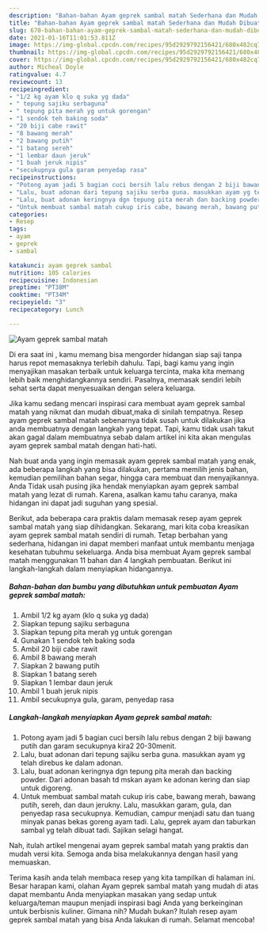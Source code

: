 ```yaml
---
description: "Bahan-bahan Ayam geprek sambal matah Sederhana dan Mudah Dibuat"
title: "Bahan-bahan Ayam geprek sambal matah Sederhana dan Mudah Dibuat"
slug: 670-bahan-bahan-ayam-geprek-sambal-matah-sederhana-dan-mudah-dibuat
date: 2021-01-16T11:01:53.811Z
image: https://img-global.cpcdn.com/recipes/95d2929792156421/680x482cq70/ayam-geprek-sambal-matah-foto-resep-utama.jpg
thumbnail: https://img-global.cpcdn.com/recipes/95d2929792156421/680x482cq70/ayam-geprek-sambal-matah-foto-resep-utama.jpg
cover: https://img-global.cpcdn.com/recipes/95d2929792156421/680x482cq70/ayam-geprek-sambal-matah-foto-resep-utama.jpg
author: Micheal Doyle
ratingvalue: 4.7
reviewcount: 13
recipeingredient:
- "1/2 kg ayam klo q suka yg dada"
- " tepung sajiku serbaguna"
- " tepung pita merah yg untuk gorengan"
- "1 sendok teh baking soda"
- "20 biji cabe rawit"
- "8 bawang merah"
- "2 bawang putih"
- "1 batang sereh"
- "1 lembar daun jeruk"
- "1 buah jeruk nipis"
- "secukupnya gula garam penyedap rasa"
recipeinstructions:
- "Potong ayam jadi 5 bagian cuci bersih lalu rebus dengan 2 biji bawang putih dan garam secukupnya kira2 20-30menit."
- "Lalu, buat adonan dari tepung sajiku serba guna. masukkan ayam yg telah direbus ke dalam adonan."
- "Lalu, buat adonan keringnya dgn tepung pita merah dan backing powder. Dari adonan basah td mskan ayam ke adonan kering dan siap untuk digoreng."
- "Untuk membuat sambal matah cukup iris cabe, bawang merah, bawang putih, sereh, dan daun jerukny. Lalu, masukkan garam, gula, dan penyedap rasa secukupnya. Kemudian, campur menjadi satu dan tuang minyak panas bekas goreng ayam tadi. Lalu, geprek ayam dan taburkan sambal yg telah dibuat tadi. Sajikan selagi hangat."
categories:
- Resep
tags:
- ayam
- geprek
- sambal

katakunci: ayam geprek sambal 
nutrition: 105 calories
recipecuisine: Indonesian
preptime: "PT38M"
cooktime: "PT34M"
recipeyield: "3"
recipecategory: Lunch

---
```



![Ayam geprek sambal matah](https://img-global.cpcdn.com/recipes/95d2929792156421/680x482cq70/ayam-geprek-sambal-matah-foto-resep-utama.jpg)

Di era  saat ini , kamu memang bisa mengorder hidangan siap saji tanpa harus repot memasaknya terlebih dahulu. Tapi, bagi kamu yang ingin menyajikan masakan terbaik untuk keluarga tercinta, maka kita memang lebih baik menghidangkannya sendiri. Pasalnya, memasak sendiri lebih sehat serta dapat menyesuaikan dengan selera keluarga.

Jika kamu sedang mencari inspirasi cara membuat ayam geprek sambal matah yang nikmat dan mudah dibuat,maka di sinilah tempatnya. Resep ayam geprek sambal matah  sebenarnya tidak susah untuk dilakukan jika anda membuatnya dengan langkah yang tepat. Tapi, kamu tidak usah takut akan gagal dalam membuatnya 
sebab dalam artikel ini kita akan mengulas ayam geprek sambal matah dengan hati-hati.  



Nah buat anda yang ingin memasak ayam geprek sambal matah yang enak, ada beberapa langkah yang bisa dilakukan, pertama memilih jenis bahan, kemudian pemilihan bahan segar, hingga cara membuat dan menyajikannya. Anda Tidak usah pusing jika hendak menyiapkan ayam geprek sambal matah yang lezat di rumah. Karena, asalkan kamu  tahu caranya, maka hidangan ini dapat jadi suguhan yang spesial.

Berikut, ada beberapa cara praktis  dalam memasak resep ayam geprek sambal matah yang siap dihidangkan. Sekarang, mari kita coba kreasikan ayam geprek sambal matah sendiri di rumah. Tetap berbahan yang sederhana, hidangan ini dapat memberi manfaat untuk membantu menjaga kesehatan tubuhmu sekeluarga. Anda bisa membuat Ayam geprek sambal matah menggunakan 11 bahan dan 4 langkah pembuatan. Berikut ini langkah-langkah dalam menyiapkan hidangannya.

<!--inarticleads1-->

##### Bahan-bahan dan bumbu yang dibutuhkan untuk pembuatan Ayam geprek sambal matah:

1. Ambil 1/2 kg ayam (klo q suka yg dada)
1. Siapkan  tepung sajiku serbaguna
1. Siapkan  tepung pita merah yg untuk gorengan
1. Gunakan 1 sendok teh baking soda
1. Ambil 20 biji cabe rawit
1. Ambil 8 bawang merah
1. Siapkan 2 bawang putih
1. Siapkan 1 batang sereh
1. Siapkan 1 lembar daun jeruk
1. Ambil 1 buah jeruk nipis
1. Ambil secukupnya gula, garam, penyedap rasa




<!--inarticleads2-->

##### Langkah-langkah menyiapkan Ayam geprek sambal matah:

1. Potong ayam jadi 5 bagian cuci bersih lalu rebus dengan 2 biji bawang putih dan garam secukupnya kira2 20-30menit.
1. Lalu, buat adonan dari tepung sajiku serba guna. masukkan ayam yg telah direbus ke dalam adonan.
1. Lalu, buat adonan keringnya dgn tepung pita merah dan backing powder. Dari adonan basah td mskan ayam ke adonan kering dan siap untuk digoreng.
1. Untuk membuat sambal matah cukup iris cabe, bawang merah, bawang putih, sereh, dan daun jerukny. Lalu, masukkan garam, gula, dan penyedap rasa secukupnya. Kemudian, campur menjadi satu dan tuang minyak panas bekas goreng ayam tadi. Lalu, geprek ayam dan taburkan sambal yg telah dibuat tadi. Sajikan selagi hangat.




Nah, itulah artikel mengenai  ayam geprek sambal matah  yang praktis dan mudah versi kita. Semoga anda bisa melakukannya dengan hasil yang memuaskan. 

Terima kasih anda telah membaca resep yang kita tampilkan di halaman ini. Besar harapan kami, olahan  Ayam geprek sambal matah yang mudah di atas dapat membantu Anda menyiapkan masakan yang sedap untuk keluarga/teman maupun menjadi inspirasi bagi Anda yang berkeinginan untuk berbisnis kuliner. Gimana nih? Mudah bukan? Itulah resep ayam geprek sambal matah yang bisa Anda lakukan di rumah. Selamat mencoba!

